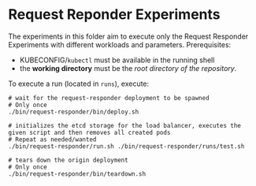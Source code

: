 # Request Reponder Experiments

The experiments in this folder aim to execute only the Request Responder Experiments with different workloads and
parameters.
Prerequisites:
* KUBECONFIG/`kubectl` must be available in the running shell
* the **working directory** must be the *root directory of the repository*.

To execute a run (located in `runs`), execute:

    # wait for the request-responder deployment to be spawned
    # Only once
    ./bin/request-responder/bin/deploy.sh 

    # initializes the etcd storage for the load balancer, executes the given script and then removes all created pods
    # Repeat as needed/wanted
    ./bin/request-responder/run.sh ./bin/request-responder/runs/test.sh

    # tears down the origin deployment
    # Only once
    ./bin/request-responder/bin/teardown.sh